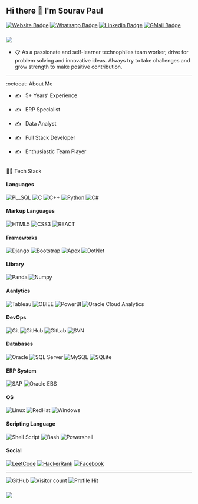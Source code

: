 ## Hi there :wave:	 I'm Sourav Paul

  [![Website Badge](https://img.shields.io/badge/Website-3b5998?style=flat-square&logo=google-chrome&logoColor=white)](https://souravrrp.github.io/)
  [![Whatsapp Badge](https://img.shields.io/badge/WhatsApp-25D366?style=flat-square&logo=whatsapp&logoColor=white)](https://wa.me/01749797777)
  [![Linkedin Badge](https://img.shields.io/badge/-LinkedIn-0e76a8?style=flat-square&logo=Linkedin&logoColor=white)](https://www.linkedin.com/in/souravrrp/)
  [![GMail Badge](https://img.shields.io/badge/Gmail-D14836?style=flat-square&logo=gmail&logoColor=white)](mailto:souravpaulcse@gmail.com)
<h3>
  <a href="https://github.com/souravrrp/souravrrp/blob/main/Sourav%20Paul%20%40Singer%20BD%20Ltd.pdf"><img src="https://img.shields.io/badge/Resume-000000?style=flat-square&logo=notion&logoColor=white"/></a>
</h3>
  
- :clipboard: As a passionate and self-learner technophiles team worker, drive for problem solving and innovative ideas. Always try to take challenges and grow strength to make positive contribution.
<hr>

 :octocat: About Me

- :writing_hand:	 &nbsp; 5+ Years’ Experience

- :writing_hand:	 &nbsp; ERP Specialist

- :writing_hand:	 &nbsp; Data Analyst 

- :writing_hand:	 &nbsp; Full Stack Developer

- :writing_hand:	 &nbsp; Enthusiastic Team Player


##
:man_technologist: Tech Stack


#### Languages
![PL_SQL](https://img.shields.io/badge/PLSQL-F80000?style=flat-square&logo=oracle&logoColor=black)
![C](https://img.shields.io/badge/C-00599C?style=flat-square&logo=c&logoColor=white)
![C++](https://img.shields.io/badge/C++-%2300599C.svg?style=flat-square&logo=c%2B%2B&logoColor=white)
[![Python](https://img.shields.io/badge/Python-FFD43B?style=flat-square&logo=python&logoColor=blue)](https://www.python.org/)
![C#](https://img.shields.io/badge/C%23-239120?style=flat-square&logo=c-sharp&logoColor=white)

#### Markup Languages
![HTML5](https://img.shields.io/badge/HTML5-%23E34F26.svg?style=flat-square&logo=html5&logoColor=white)
![CSS3](https://img.shields.io/badge/CSS3-%231572B6.svg?style=flat-square&logo=css3&logoColor=white)
![REACT](https://img.shields.io/badge/React-20232A?style=flat-square&logo=react&logoColor=61DAFB)

#### Frameworks
![Django](https://img.shields.io/badge/Django-092E20?style=flat-square&logo=django&logoColor=green)
![Bootstrap](https://img.shields.io/badge/Bootstrap-563D7C?style=flat-square&logo=bootstrap&logoColor=white)
![Apex](https://img.shields.io/badge/apex-ff1709?style=flat-square&logo=angular&logoColor=white)
![DotNet](https://img.shields.io/badge/.NET-512BD4?style=flat-square&logo=dotnet&logoColor=white)

#### Library
![Panda](https://img.shields.io/badge/Pandas-2C2D72?style=flat-square&logo=pandas&logoColor=white)
![Numpy](https://img.shields.io/badge/Numpy-777BB4?style=flat-square&logo=numpy&logoColor=white)

#### Aanlytics
![Tableau](https://img.shields.io/badge/Tableau-E97627?style=flat-square&logo=Tableau&logoColor=white)
![OBIEE](https://img.shields.io/badge/OBIEE-0078D7?style=flat-square&logo=Cloudflare&logoColor=white)
![PowerBI](https://img.shields.io/badge/PowerBI-F2C811?style=flat-square&logo=Power%20BI&logoColor=white)
![Oracle Cloud Analytics](https://img.shields.io/badge/Oracle_Cloud_Analytics-F80000?style=flat-square&logo=iCloud&logoColor=white)

#### DevOps
![Git](https://img.shields.io/badge/GIT-E44C30?style=flat-square&logo=git&logoColor=white)
![GitHub](https://img.shields.io/badge/GitHub-100000?style=flat-square&logo=github&logoColor=white)
![GitLab](https://img.shields.io/badge/GitLab-330F63?style=flat-square&logo=gitlab&logoColor=white)
![SVN](https://img.shields.io/badge/SVN-319795?style=flat-square&logo=chakra-ui&logoColor=white)

#### Databases
![Oracle](https://img.shields.io/badge/Oracle-F80000?style=flat-square&logo=oracle&logoColor=white)
![SQL Server](https://img.shields.io/badge/Microsoft%20SQL%20Server-CC2927?style=flat-square&logo=microsoft%20sql%20server&logoColor=white)
![MySQL](https://img.shields.io/badge/MySQL-%2300f.svg?style=flat-square&logo=mysql&logoColor=white)
![SQLite](https://img.shields.io/badge/SQLite-%2307405e.svg?style=flat-square&logo=sqlite&logoColor=white)

#### ERP System
![SAP](https://img.shields.io/badge/SAP-0FAAFF?style=flat-square&logo=sap&logoColor=white)
![Oracle EBS](https://img.shields.io/badge/Oracle_EBS-557C94?style=flat-square&logo=oracle&logoColor=black)

#### OS
![Linux](https://img.shields.io/badge/Linux-FCC624?style=flat-square&logo=linux&logoColor=black)
![RedHat](https://img.shields.io/badge/Red%20Hat-EE0000?style=flat-square&logo=redhat&logoColor=white)
![Windows](https://img.shields.io/badge/Windows-0078D6?style=flat-square&logo=windows&logoColor=white)

#### Scripting Language
![Shell Script](https://img.shields.io/badge/Shell_Script-121011?style=flat-square&logo=gnu-bash&logoColor=white)
![Bash](https://img.shields.io/badge/GNU%20Bash-4EAA25?style=flat-square&logo=GNU%20Bash&logoColor=white)
![Powershell](https://img.shields.io/badge/Powershell-5391FE?style=flat-square&logo=powershell&logoColor=white)


<!--##-->
<!--&nbsp;&nbsp;&nbsp;&nbsp;&nbsp;[![Sourav's top languages](https://github-readme-stats.vercel.app/api/top-langs/?username=souravrrp&theme=lightgrey)](https://github.com/souravrrp)-->
<!--&nbsp; &nbsp;&nbsp;[![Sourav's github streak](https://github-readme-streak-stats.herokuapp.com/?user=souravrrp&theme=yellowgreen)](https://github.com/souravrrp)-->


<!--##-->
#### Social 
[![LeetCode](https://img.shields.io/badge/-LeetCode-FFA116?style=flat-square&logo=LeetCode&logoColor=black)](https://leetcode.com/souravrrp/)
[![HackerRank](https://img.shields.io/badge/-Hackerrank-2EC866?style=flat-square&logo=HackerRank&logoColor=white)](https://www.hackerrank.com/souravrrp)
[![Facebook](https://img.shields.io/badge/Facebook-1877F2?style=flat-square&logo=facebook&logoColor=white)](https://www.facebook.com/souravrrp/)
<!--![UpWork](https://img.shields.io/badge/UpWork-6FDA44?style=flat-square&logo=Upwork&logoColor=white)-->

<hr>

![GitHub](https://img.shields.io/github/followers/souravrrp?style=social)
![Visitor count](https://visitor-badge.laobi.icu/badge?page_id=souravrrp.souravrrp)
![Profile Hit](https://hits.seeyoufarm.com/api/count/incr/badge.svg?url=https%3A%2F%2Fgithub.com%2F{souravrrp}1212%2Fhit-counter)


<h3>
  <a href="https://github.com/souravrrp/souravrrp/blob/main/Sourav%20Paul%20%40Singer%20BD%20Ltd.pdf"><img src="https://img.shields.io/badge/Resume-Download%20resume%20here-orange"/></a>
 </h3>
